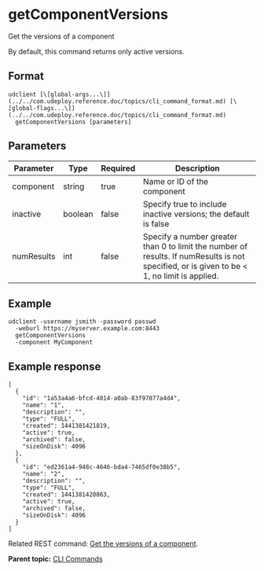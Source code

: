 # getComponentVersions

Get the versions of a component

By default, this command returns only active versions.

## Format

```
udclient [\[global-args...\]](../../com.udeploy.reference.doc/topics/cli_command_format.md) [\[global-flags...\]](../../com.udeploy.reference.doc/topics/cli_command_format.md)
  getComponentVersions [parameters]
```

## Parameters

|Parameter|Type|Required|Description|
|---------|----|--------|-----------|
|component|string|true|Name or ID of the component|
|inactive|boolean|false|Specify true to include inactive versions; the default is false|
|numResults|int|false|Specify a number greater than 0 to limit the number of results. If numResults is not specified, or is given to be < 1, no limit is applied.|

## Example

```
udclient -username jsmith -password passwd 
  -weburl https://myserver.example.com:8443
  getComponentVersions
  -component MyComponent
```

## Example response

```
[
  {
    "id": "1a53a4a6-bfcd-4014-a0ab-83f97077a4d4",
    "name": "1",
    "description": "",
    "type": "FULL",
    "created": 1441381421819,
    "active": true,
    "archived": false,
    "sizeOnDisk": 4096
  },
  {
    "id": "ed2361a4-948c-4646-bda4-7465df0e38b5",
    "name": "2",
    "description": "",
    "type": "FULL",
    "created": 1441381420863,
    "active": true,
    "archived": false,
    "sizeOnDisk": 4096
  }
]

```

Related REST command: [Get the versions of a component](rest_cli_component_versions_get.md).

**Parent topic:** [CLI Commands](../../com.udeploy.reference.doc/topics/cli_commands.md)

